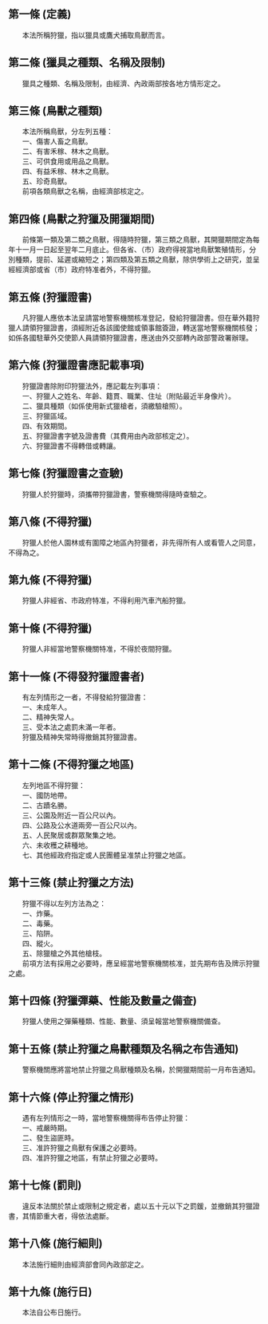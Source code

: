 第一條 (定義)
-------------
　　本法所稱狩獵，指以獵具或鷹犬捕取鳥獸而言。  


第二條 (獵具之種類、名稱及限制)
-------------------------------
　　獵具之種類、名稱及限制，由經濟、內政兩部按各地方情形定之。  


第三條 (鳥獸之種類)
-------------------
　　本法所稱鳥獸，分左列五種：  
　　一、傷害人畜之鳥獸。  
　　二、有害禾稼、林木之鳥獸。  
　　三、可供食用或用品之鳥獸。  
　　四、有益禾稼、林木之鳥獸。  
　　五、珍奇鳥獸。  
　　前項各類鳥獸之名稱，由經濟部核定之。  


第四條 (鳥獸之狩獵及開獵期間)
-----------------------------
　　前條第一類及第二類之鳥獸，得隨時狩獵，第三類之鳥獸，其開獵期間定為每年十一月一日起至翌年二月底止。但各省、（市）政府得視當地鳥獸繁殖情形，分別種類，提前、延遲或縮短之；第四類及第五類之鳥獸，除供學術上之研究，並呈經經濟部或省（市）政府特准者外，不得狩獵。  


第五條 (狩獵證書)
-----------------
　　凡狩獵人應依本法呈請當地警察機關核准登記，發給狩獵證書。但在華外籍狩獵人請領狩獵證書，須經附近各該國使館或領事館簽證，轉送當地警察機關核發；如係各國駐華外交使節人員請領狩獵證書，應送由外交部轉內政部警政署辦理。  


第六條 (狩獵證書應記載事項)
---------------------------
　　狩獵證書除附印狩獵法外，應記載左列事項：  
　　一、狩獵人之姓名、年齡、籍貫、職業、住址（附貼最近半身像片）。  
　　二、獵具種類（如係使用新式獵槍者，須繳驗槍照）。  
　　三、狩獵區域。  
　　四、有效期間。  
　　五、狩獵證書字號及證書費（其費用由內政部核定之）。  
　　六、狩獵證書不得轉借或轉讓。  


第七條 (狩獵證書之查驗)
-----------------------
　　狩獵人於狩獵時，須攜帶狩獵證書，警察機關得隨時查驗之。  


第八條 (不得狩獵)
-----------------
　　狩獵人於他人園林或有圍障之地區內狩獵者，非先得所有人或看管人之同意，不得為之。  


第九條 (不得狩獵)
-----------------
　　狩獵人非經省、市政府特准，不得利用汽車汽船狩獵。  


第十條 (不得狩獵)
-----------------
　　狩獵人非經當地警察機關特准，不得於夜間狩獵。  


第十一條 (不得發狩獵證書者)
---------------------------
　　有左列情形之一者，不得發給狩獵證書：  
　　一、未成年人。  
　　二、精神失常人。  
　　三、受本法之處罰未滿一年者。  
　　狩獵及精神失常時得撤銷其狩獵證書。  


第十二條 (不得狩獵之地區)
-------------------------
　　左列地區不得狩獵：  
　　一、國防地帶。  
　　二、古蹟名勝。  
　　三、公園及附近一百公尺以內。  
　　四、公路及公水道兩旁一百公尺以內。  
　　五、人民聚居或群眾聚集之地。  
　　六、未收穫之耕種地。  
　　七、其他經政府指定或人民團體呈准禁止狩獵之地區。  


第十三條 (禁止狩獵之方法)
-------------------------
　　狩獵不得以左列方法為之：  
　　一、炸藥。  
　　二、毒藥。  
　　三、陷阱。  
　　四、縱火。  
　　五、除獵槍之外其他槍枝。  
　　前項方法有採用之必要時，應呈經當地警察機關核准，並先期布告及牌示狩獵之處。  


第十四條 (狩獵彈藥、性能及數量之備查)
-------------------------------------
　　狩獵人使用之彈藥種類、性能、數量、須呈報當地警察機關備查。  


第十五條 (禁止狩獵之鳥獸種類及名稱之布告通知)
---------------------------------------------
　　警察機關應將當地禁止狩獵之鳥獸種類及名稱，於開獵期間前一月布告通知。  


第十六條 (停止狩獵之情形)
-------------------------
　　遇有左列情形之一時，當地警察機關得布告停止狩獵：  
　　一、戒嚴時期。  
　　二、發生盜匪時。  
　　三、准許狩獵之鳥獸有保護之必要時。  
　　四、准許狩獵之地區，有禁止狩獵之必要時。  


第十七條 (罰則)
---------------
　　違反本法關於禁止或限制之規定者，處以五十元以下之罰鍰，並撤銷其狩獵證書，其情節重大者，得依法處斷。  


第十八條 (施行細則)
-------------------
　　本法施行細則由經濟部會同內政部定之。  


第十九條 (施行日)
-----------------
　　本法自公布日施行。